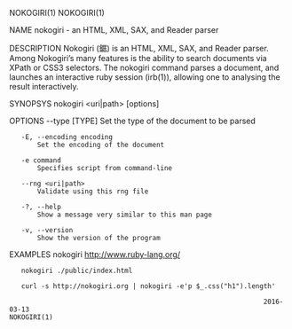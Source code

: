 NOKOGIRI(1)                                                                                                                            NOKOGIRI(1)

NAME
       nokogiri - an HTML, XML, SAX, and Reader parser

DESCRIPTION
       Nokogiri (鋸) is an HTML, XML, SAX, and Reader parser. Among Nokogiri’s many features is the ability to search documents via XPath or CSS3
       selectors.  The nokogiri command parses a document, and launches an interactive ruby session (irb(1)), allowing one to analysing the result
       interactively.

SYNOPSYS
       nokogiri <uri|path> [options]

OPTIONS
       --type [TYPE]
           Set the type of the document to be parsed

       -E, --encoding encoding
           Set the encoding of the document

       -e command
           Specifies script from command-line

       --rng <uri|path>
           Validate using this rng file

       -?, --help
           Show a message very similar to this man page

       -v, --version
           Show the version of the program

EXAMPLES
       nokogiri http://www.ruby-lang.org/

       nokogiri ./public/index.html

       curl -s http://nokogiri.org | nokogiri -e'p $_.css("h1").length'

                                                                    2016-03-13                                                         NOKOGIRI(1)
